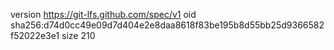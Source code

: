 version https://git-lfs.github.com/spec/v1
oid sha256:d74d0cc49e09d7d404e2e8daa8618f83be195b8d55bb25d9366582f52022e3e1
size 210
